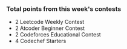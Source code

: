 ### Total points from this week's contests
* 2 Leetcode Weekly Contest
* 2 Atcoder Beginner Contest
* 2 Codeforces Educational Contest
* 4 Codechef Starters
